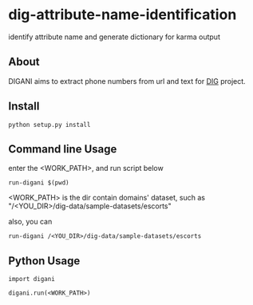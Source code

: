 # dig-attribute-name-identification
identify attribute name and generate dictionary for karma output




## About

DIGANI aims to extract phone numbers from url and text for [DIG](http://usc-isi-i2.github.io/dig/) project. 



## Install

    python setup.py install


## Command line Usage

enter the <WORK_PATH>, and run script below

    run-digani $(pwd)

<WORK_PATH> is the dir contain domains' dataset, such as "/<YOU_DIR>/dig-data/sample-datasets/escorts"

also, you can

    run-digani /<YOU_DIR>/dig-data/sample-datasets/escorts

## Python Usage

    import digani

    digani.run(<WORK_PATH>)

